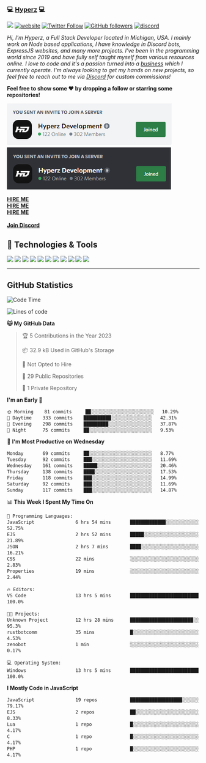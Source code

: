 ### 💻 [Hyperz][website] 💻

![](https://komarev.com/ghpvc/?username=itz-hyperz&label=Views&color=lightgrey)
[![website](https://img.shields.io/badge/Website-9B9B9B.svg?&style=flat-square&logo=Google-Chrome&logoColor=white&link=https://store.hyperz.net)](https://store.hyperz.net)
[![Twitter Follow](https://img.shields.io/twitter/follow/itz_hyperz?label=Follow)](https://twitter.com/intent/follow?screen_name=itz_hyperz)
[![GitHub followers](https://img.shields.io/github/followers/itz-hyperz?label=Follow&style=social)](https://github.com/itz-hyperz)
[![discord](https://img.shields.io/badge/Join_Discord-5865F2.svg?&style=flat-square&logo=discord&logoColor=white&link=https://store.hyperz.net/discord)](https://store.hyperz.net/discord)

*Hi, I'm Hyperz, a Full Stack Developer located in Michigan, USA. I mainly work on Node based applications, I have knowledge in Discord bots, ExpressJS websites, and many more projects. I've been in the programming world since 2019 and have fully self taught myself from various resources online. I love to code and it's a passion turned into a [business][website] which I currently operate. I'm always looking to get my hands on new projects, so feel free to reach out to me via [Discord][discord] for custom commissions!*

<b>Feel free to show some ❤️ by dropping a follow or starring some repositories!</b>

![Discord](https://raw.githubusercontent.com/itz-hyperz/itz-hyperz/master/light-new.png#gh-light-mode-only)
![Discord](https://raw.githubusercontent.com/itz-hyperz/itz-hyperz/master/dark-new.png#gh-dark-mode-only)

**[HIRE ME][hireme]**<br>
**[HIRE ME][hireme]**<br>
**[HIRE ME][hireme]**<br>
<br>
**[Join Discord][discord]**

## 🔧 Technologies & Tools

![](https://img.shields.io/badge/OS-Ubuntu-informational?style=flat&logo=ubuntu&logoColor=white&color=9B9B9B)
![](https://img.shields.io/badge/Editor-VS_Code-informational?style=flat&logo=vscode&logoColor=white&color=9B9B9B)
![](https://img.shields.io/badge/Code-JavaScript-informational?style=flat&logo=javascript&logoColor=white&color=9B9B9B)
![](https://img.shields.io/badge/Code-Node.JS-nformational?style=flat&logo=nodedotjs&logoColor=white&color=9B9B9B)
![](https://img.shields.io/badge/Code-Java-informational?style=flat&logo=java&logoColor=white&color=9B9B9B)
![](https://img.shields.io/badge/Code-Python-informational?style=flat&logo=python&logoColor=white&color=9B9B9B)
![](https://img.shields.io/badge/Code-HTML%20&%20CSS-informational?style=flat&logo=HTML5&logoColor=white&color=9B9B9B)
![](https://img.shields.io/badge/Tools-MySQL-informational?style=flat&logo=mysql&logoColor=white&color=9B9B9B)
![](https://img.shields.io/badge/Tools-NPM-informational?style=flat&logo=npm&logoColor=white&color=9B9B9B)
![](https://img.shields.io/badge/Tools-Spotify-informational?style=flat&logo=spotify&logoColor=white&color=9B9B9B)
![](https://img.shields.io/badge/Tools-GitHub-informational?style=flat&logo=github&logoColor=white&color=9B9B9B)

----

## GitHub Statistics

<!--START_SECTION:waka-->
![Code Time](http://img.shields.io/badge/Code%20Time-458%20hrs%2011%20mins-blue)

![Lines of code](https://img.shields.io/badge/From%20Hello%20World%20I%27ve%20Written-42%20Thousand%20lines%20of%20code-blue)

**🐱 My GitHub Data** 

> 🏆 5 Contributions in the Year 2023
 > 
> 📦 32.9 kB Used in GitHub's Storage 
 > 
> 🚫 Not Opted to Hire
 > 
> 📜 29 Public Repositories 
 > 
> 🔑 1 Private Repository 
 > 
**I'm an Early 🐤** 

```text
🌞 Morning    81 commits     ██░░░░░░░░░░░░░░░░░░░░░░░   10.29% 
🌆 Daytime    333 commits    ██████████░░░░░░░░░░░░░░░   42.31% 
🌃 Evening    298 commits    █████████░░░░░░░░░░░░░░░░   37.87% 
🌙 Night      75 commits     ██░░░░░░░░░░░░░░░░░░░░░░░   9.53%

```
📅 **I'm Most Productive on Wednesday** 

```text
Monday       69 commits     ██░░░░░░░░░░░░░░░░░░░░░░░   8.77% 
Tuesday      92 commits     ███░░░░░░░░░░░░░░░░░░░░░░   11.69% 
Wednesday    161 commits    █████░░░░░░░░░░░░░░░░░░░░   20.46% 
Thursday     138 commits    ████░░░░░░░░░░░░░░░░░░░░░   17.53% 
Friday       118 commits    ███░░░░░░░░░░░░░░░░░░░░░░   14.99% 
Saturday     92 commits     ███░░░░░░░░░░░░░░░░░░░░░░   11.69% 
Sunday       117 commits    ███░░░░░░░░░░░░░░░░░░░░░░   14.87%

```


📊 **This Week I Spent My Time On** 

```text
💬 Programming Languages: 
JavaScript               6 hrs 54 mins       █████████████░░░░░░░░░░░░   52.75% 
EJS                      2 hrs 52 mins       █████░░░░░░░░░░░░░░░░░░░░   21.89% 
JSON                     2 hrs 7 mins        ████░░░░░░░░░░░░░░░░░░░░░   16.21% 
CSS                      22 mins             ░░░░░░░░░░░░░░░░░░░░░░░░░   2.83% 
Properties               19 mins             ░░░░░░░░░░░░░░░░░░░░░░░░░   2.44%

🔥 Editors: 
VS Code                  13 hrs 5 mins       █████████████████████████   100.0%

🐱‍💻 Projects: 
Unknown Project          12 hrs 28 mins      ███████████████████████░░   95.3% 
rustbotcomm              35 mins             █░░░░░░░░░░░░░░░░░░░░░░░░   4.53% 
zenobot                  1 min               ░░░░░░░░░░░░░░░░░░░░░░░░░   0.17%

💻 Operating System: 
Windows                  13 hrs 5 mins       █████████████████████████   100.0%

```

**I Mostly Code in JavaScript** 

```text
JavaScript               19 repos            ███████████████████░░░░░░   79.17% 
EJS                      2 repos             ██░░░░░░░░░░░░░░░░░░░░░░░   8.33% 
Lua                      1 repo              █░░░░░░░░░░░░░░░░░░░░░░░░   4.17% 
C                        1 repo              █░░░░░░░░░░░░░░░░░░░░░░░░   4.17% 
PHP                      1 repo              █░░░░░░░░░░░░░░░░░░░░░░░░   4.17%

```



<!--END_SECTION:waka-->

[website]: https://store.hyperz.net
[twitter]: https://twitter.com/itz_hyperz
[twitch]: https://twitch.tv/itzhyperzlive
[youtube]: https://youtube.com/thatguyhyperz
[discord]: https://store.hyperz.net/discord
[hireme]: mailto:itzhyperzyt@gmail.com

